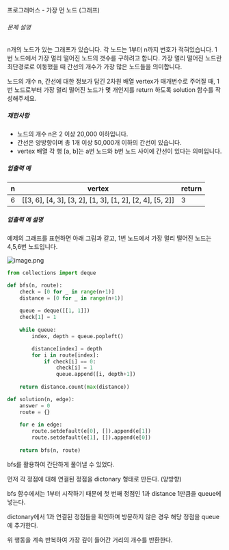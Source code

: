 프로그래머스 - 가장 먼 노드 (그래프)

###### 문제 설명

n개의 노드가 있는 그래프가 있습니다. 각 노드는 1부터 n까지 번호가 적혀있습니다. 1번 노드에서 가장 멀리 떨어진 노드의 갯수를 구하려고 합니다. 가장 멀리 떨어진 노드란 최단경로로 이동했을 때 간선의 개수가 가장 많은 노드들을 의미합니다.

노드의 개수 n, 간선에 대한 정보가 담긴 2차원 배열 vertex가 매개변수로 주어질 때, 1번 노드로부터 가장 멀리 떨어진 노드가 몇 개인지를 return 하도록 solution 함수를 작성해주세요.

##### 제한사항

- 노드의 개수 n은 2 이상 20,000 이하입니다.
- 간선은 양방향이며 총 1개 이상 50,000개 이하의 간선이 있습니다.
- vertex 배열 각 행 [a, b]는 a번 노드와 b번 노드 사이에 간선이 있다는 의미입니다.

##### 입출력 예

| n    | vertex                                                   | return |
| ---- | -------------------------------------------------------- | ------ |
| 6    | [[3, 6], [4, 3], [3, 2], [1, 3], [1, 2], [2, 4], [5, 2]] | 3      |

##### 입출력 예 설명

예제의 그래프를 표현하면 아래 그림과 같고, 1번 노드에서 가장 멀리 떨어진 노드는 4,5,6번 노드입니다.

![image.png](https://grepp-programmers.s3.amazonaws.com/files/ybm/fadbae38bb/dec85ab5-0273-47b3-ba73-fc0b5f6be28a.png)

```python
from collections import deque

def bfs(n, route):
    check = [0 for _ in range(n+1)]
    distance = [0 for _ in range(n+1)]
    
    queue = deque([[1, 1]])
    check[1] = 1
    
    while queue:
        index, depth = queue.popleft()

        distance[index] = depth
        for i in route[index]:
            if check[i] == 0:
                check[i] = 1
                queue.append([i, depth+1])
                
    return distance.count(max(distance))

def solution(n, edge):
    answer = 0
    route = {}
    
    for e in edge:
        route.setdefault(e[0], []).append(e[1])
        route.setdefault(e[1], []).append(e[0])
    
    return bfs(n, route)
```

bfs를 활용하여 간단하게 풀어낼 수 있었다.

먼저 각 정점에 대해 연결된 정점을 dictonary 형태로 만든다. (양방향)

bfs 함수에서는 1부터 시작하기 때문에 첫 번째 정점인 1과 distance 1만큼을 queue에 넣는다.

dictonary에서 1과 연결된 정점들을 확인하며 방문하지 않은 경우 해당 정점을 queue에 추가한다. 

위 행동을 계속 반복하여 가장 깊이 들어간 거리의 개수를 반환한다.